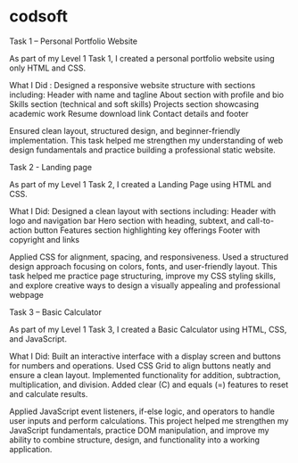 # codsoft
Task 1 – Personal Portfolio Website

As part of my Level 1 Task 1, I created a personal portfolio website using only HTML and CSS.

What I Did : 
Designed a responsive website structure with sections including:
Header with name and tagline
About section with profile and bio
Skills section (technical and soft skills)
Projects section showcasing academic work
Resume download link
Contact details and footer

Ensured clean layout, structured design, and beginner-friendly implementation. This task helped me strengthen my understanding of web design fundamentals and practice building a professional static website.

Task 2 - Landing page

As part of my Level 1 Task 2, I created a Landing Page using HTML and CSS.

What I Did:
Designed a clean layout with sections including:
Header with logo and navigation bar
Hero section with heading, subtext, and call-to-action button
Features section highlighting key offerings
Footer with copyright and links

Applied CSS for alignment, spacing, and responsiveness.
Used a structured design approach focusing on colors, fonts, and user-friendly layout.
This task helped me practice page structuring, improve my CSS styling skills, and explore creative ways to design a visually appealing and professional webpage

Task 3 – Basic Calculator

As part of my Level 1 Task 3, I created a Basic Calculator using HTML, CSS, and JavaScript.

What I Did:
Built an interactive interface with a display screen and buttons for numbers and operations.
Used CSS Grid to align buttons neatly and ensure a clean layout.
Implemented functionality for addition, subtraction, multiplication, and division.
Added clear (C) and equals (=) features to reset and calculate results.

Applied JavaScript event listeners, if-else logic, and operators to handle user inputs and perform calculations.
This project helped me strengthen my JavaScript fundamentals, practice DOM manipulation, and improve my ability to combine structure, design, and functionality into a working application.
